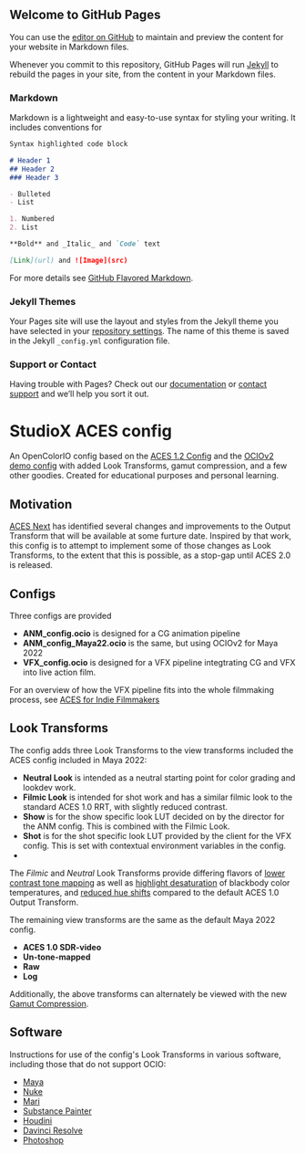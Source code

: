 ## Welcome to GitHub Pages

You can use the [editor on GitHub](https://github.com/sharktacos/OpenColorIO-configs/edit/gh-pages/index.md) to maintain and preview the content for your website in Markdown files.

Whenever you commit to this repository, GitHub Pages will run [Jekyll](https://jekyllrb.com/) to rebuild the pages in your site, from the content in your Markdown files.

### Markdown

Markdown is a lightweight and easy-to-use syntax for styling your writing. It includes conventions for

```markdown
Syntax highlighted code block

# Header 1
## Header 2
### Header 3

- Bulleted
- List

1. Numbered
2. List

**Bold** and _Italic_ and `Code` text

[Link](url) and ![Image](src)
```

For more details see [GitHub Flavored Markdown](https://guides.github.com/features/mastering-markdown/).

### Jekyll Themes

Your Pages site will use the layout and styles from the Jekyll theme you have selected in your [repository settings](https://github.com/sharktacos/OpenColorIO-configs/settings/pages). The name of this theme is saved in the Jekyll `_config.yml` configuration file.

### Support or Contact

Having trouble with Pages? Check out our [documentation](https://docs.github.com/categories/github-pages-basics/) or [contact support](https://support.github.com/contact) and we’ll help you sort it out.

# StudioX ACES config

An OpenColorIO config based on the [ACES 1.2 Config](https://github.com/colour-science/OpenColorIO-Configs/tree/feature/aces-1.2-config/aces_1.2) and the [OCIOv2 demo config](https://opencolorio.readthedocs.io/en/latest/configurations/ocio_v2_demo.html) with added Look Transforms, gamut compression, and a few other goodies. Created for educational purposes and personal learning.

## Motivation

[ACES Next](https://community.acescentral.com/c/aces-development-acesnext/67) has identified several changes and improvements to the Output Transform that will be available at some furture date. Inspired by that work,  this config is to attempt to implement some of those changes as Look Transforms, to the extent that this is possible, as a stop-gap until ACES 2.0 is released.

## Configs

Three configs are provided

- **ANM_config.ocio**
   is designed for a CG animation pipeline 
- **ANM_config_Maya22.ocio**
   is the same, but using OCIOv2 for Maya 2022
- **VFX_config.ocio**
   is designed for a VFX pipeline integtrating CG and VFX into live action film.

For an overview of how the VFX pipeline fits into the whole filmmaking process, see [ACES for Indie Filmmakers](docs/VFXpulls.md)

## Look Transforms
  
The config adds three Look Transforms to the view transforms included the ACES config included in Maya 2022:

- **Neutral Look**
   is intended as a neutral starting point for color grading and lookdev work. 
- **Filmic Look**
   is intended for shot work and has a similar filmic look to the standard ACES 1.0 RRT, with slightly reduced contrast. 
- **Show** is for the show specific look LUT decided on by the director for the ANM config. This is combined with the Filmic Look.
- **Shot** is for the shot specific look LUT provided by the client for the VFX config. This is set with contextual environment variables in the config.
- 
The *Filmic* and *Neutral* Look Transforms provide differing flavors of [lower contrast tone mapping](docs/tonemap.md) as well as [highlight desaturation](docs/highlight.md) of blackbody color temperatures, and [reduced hue shifts](docs/chroma.md) compared to the default ACES 1.0 Output Transform.
  
The remaining view transforms are the same as the default Maya 2022 config.

- **ACES 1.0 SDR-video**
- **Un-tone-mapped** 
- **Raw** 
- **Log**

Additionally, the above transforms can alternately be viewed with the new [Gamut Compression](docs/gamut.md).

## Software

Instructions for use of the config's Look Transforms in various software, including those that do not support OCIO:

- [Maya](docs/Maya.md) 
- [Nuke](docs/Nuke.md) 
- [Mari](docs/Mari.md) 
- [Substance Painter](docs/Substance.md) 
- [Houdini](https://www.sidefx.com/docs/houdini/io/ocio.html) 
- [Davinci Resolve](docs/Resolve.md) 
- [Photoshop](docs/Photoshop.md) 

